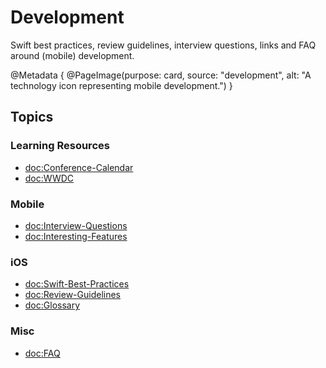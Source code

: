 # Development

Swift best practices, review guidelines, interview questions, links and FAQ around (mobile) development.

@Metadata {
    @PageImage(purpose: card, 
               source: "development", 
               alt: "A technology icon representing mobile development.")
}

## Topics

### Learning Resources

- <doc:Conference-Calendar>
- <doc:WWDC>

### Mobile

- <doc:Interview-Questions>
- <doc:Interesting-Features>

### iOS

- <doc:Swift-Best-Practices>
- <doc:Review-Guidelines>
- <doc:Glossary>

### Misc

- <doc:FAQ>
